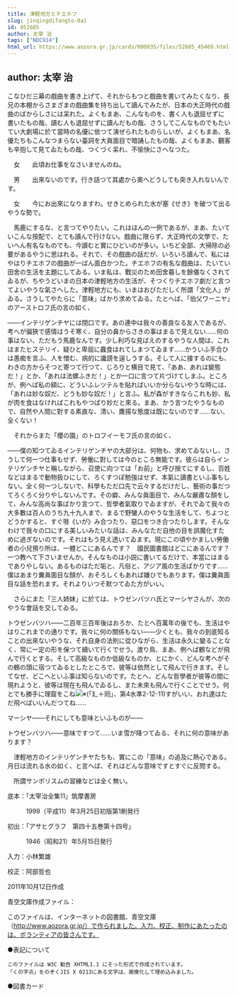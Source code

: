 ```yaml
---
title: 津軽地方とチエホフ
slug: jinqingdifangto-0a1
id: 052685
author: 太宰 治
tags: ["NDC914"]
html_url: https://www.aozora.gr.jp/cards/000035/files/52685_45469.html
---
```


## author: 太宰 治

こなひだ三幕の戲曲を書き上げて、それからもつと戲曲を書いてみたくなり、長兄の本棚からさまざまの戲曲集を持ち出して讀んでみたが、日本の大正時代の戲曲のばからしさには呆れた。よくもまあ、こんなものを、書く人も退屈せずに書いたもの哉、讀む人も退屈せずに讀んだもの哉、さうしてこんなものでもたいてい大劇場に於て當時の名優に依つて演ぜられたものらしいが、よくもまあ、名優たちもこんなつまらない臺詞を大眞面目で暗誦したもの哉、よくもまあ、觀客も辛抱して見てゐたもの哉、つくづく呆れ、不愉快にさへなつた。

　女　　此頃お仕事をなさいませんのね。

　男　　出來ないのです。行き詰つて其處から奧へどうしても突き入れないんです。

　女　　今にお出來になりますわ。せきとめられた水が塞《せき》を破つて出るやうな勢で。

　馬鹿にするな、と言つてやりたい。これはほんの一例であるが、まあ、たいていこんな按配で、とても讀んで行けない。戲曲に限らず、大正時代の文學で、たいへん有名なものでも、今讀むと實にひどいのが多い。いちど全部、大掃除の必要があるやうに思はれる。それで、その戲曲の話だが、いろいろ讀んで、私にはやはりチエホフの戲曲が一ばん面白かつた。チエホフの有名な戲曲は、たいてい田舍の生活を主題にしてゐる。いま私は、戰災のため田舍暮しを餘儀なくされてゐるが、ちやうどいまの日本の津輕地方の生活が、そつくりチエホフ劇だと言つてよいやうな氣さへした。津輕地方にも、いまはおびただしく所謂「文化人」がゐる。さうしてやたらに「意味」ばかり求めてゐる。たとへば、「伯父ワーニヤ」のアーストロフ氏の言の如く、


――インテリゲンチヤには閉口です。あの連中は我々の善良なる友人であるが、考へが偏狹で感情はうそ寒く、自分の鼻からさきの事はまるで見えない……何の事はない、ただもう馬鹿なんです。少し利巧な見ばえのするやうな人間は、これはまたヒステリイ、疑ひと卑屈に蟲食はれてしまつてゐます……かういふ手合ひは愚痴を言ふ、人を憎む、病的に讒謗を逞しうする。そして人に接するのにも、わきの方からそつと寄つて行つて、じろりと横目で見て、「ああ、あれは變態だ！」とか、「あれは法螺ふきだ！」とか一口に言つて片づけてしまふ。ところが、例へば私の額に、どういふレツテルを貼ればいいか分らないやうな時には、「あれは妙な奴だ、どうも妙な奴だ！」と言ふ。私が森がすきならこれも妙、私が肉を食はなければこれもやつぱり妙だと來る。まあ、かう言つたやうなもので、自然や人間に對する素直な、清い、鷹揚な態度は既にないのです……ない、全くない！



　それからまた「櫻の園」のトロフイーモフ氏の言の如く、


――僕の知つてゐるインテリゲンチヤの大部分は、何物も、求めてゐないし、さうして何一つ仕事もせず、勞働に對しては今のところ無能です。彼らは自らインテリゲンチヤと稱しながら、召使に向つては「お前」と呼び捨てにするし、百姓などはまるで動物扱ひにして、ろくすつぽ勉強はせず、本氣に讀書といふ事もしない。全く何一つしないで、科學もただ口先で云々するだけだし、藝術の事だつてろくろく分りやしないんです。その癖、みんな眞面目で、みんな嚴肅な顏をして、みんな高尚な事ばかり言つて、哲學者氣取りでゐますが、それでゐて我々の大多數は百人のうち九十九人まで、まるで野蠻人のやうな生活をして、ちよつとどうかすると、すぐ啀《いが》み合つたり、惡口をつき合つたりします。そんなわけで我々の口にする美しいみたいな話は、みんなただ自他の目を誤魔化すために過ぎないのです。それはもう見え透いてゐます。現にこの頃やかましい勞働者の小兒預り所は、一體どこにあるんです？　國民圖書館はどこにあるんです？　一つ教へて下さいませんか。そんなものは小説に書いてるだけで、本當にはまるでありやしない。あるものはただ垢と、凡俗と、アジア風の生活ばかりです……僕はあまり糞眞面目な顏が、おそろしくもあれば嫌ひでもあります。僕は糞眞面目な話を恐れます。それよりいつそ默つてゐた方がいい。



　さらにまた「三人姉妹」に於ては、トウゼンバツハ氏とマーシヤさんが、次のやうな會話を交してゐる。


トウゼンバツハ――二百年三百年後はおろか、たとへ百萬年の後でも、生活はやはりこれまでの通りです。我々に何の關係もない――少くとも、我々の到底知ることの出來ないやうな、それ自身の法則に從ひながら、生活は永久に變ることなく、常に一定の形を保つて續いて行くでせう。渡り鳥、まあ、例へば鶴などが飛んで行くとする。そして高級なものか低級なものか、とにかく、どんな考へがその鶴の頭に宿つてゐるとしたところで、彼等は依然として飛んで行きます。そしてなぜ、どこへといふ事は知らないのです。たとへ、どんな哲學者が彼等の間に現れようと、彼等は現在も飛んでゐるし、また未來も飛んで行くことでせう。何とでも勝手に理窟をこね![※(「廴＋囘」、第4水準2-12-11)](https://www.aozora.gr.jp/cards/000035/files/../../../gaiji/2-12/2-12-11.png)すがいい、おれ達はただ飛べばいいんだつてね……

マーシヤ――それにしても意味といふものが――

トウゼンバツハ――意味ですつて……いま雪が降つてゐる、それに何の意味があります？



　津輕地方のインテリゲンチヤたちも、實にこの「意味」の追及に熱心である。月日は流れる水の如く、と言へば、それはどんな意味ですとすぐに反問する。

　所謂サンボリスムの習練などは全く無い。













底本：「太宰治全集11」筑摩書房

　　　1999（平成11）年3月25日初版第1刷発行

初出：「アサヒグラフ　第四十五巻第十四号」

　　　1946（昭和21）年5月15日発行

入力：小林繁雄

校正：阿部哲也

2011年10月12日作成

青空文庫作成ファイル：

このファイルは、インターネットの図書館、青空文庫（http://www.aozora.gr.jp/）で作られました。入力、校正、制作にあたったのは、ボランティアの皆さんです。











●表記について


	このファイルは W3C 勧告 XHTML1.1 にそった形式で作成されています。
	「くの字点」をのぞくJIS X 0213にある文字は、画像化して埋め込みました。







●図書カード